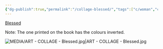 ```yaml
---
{"dg-publish":true,"permalink":"/collage-blessed/","tags":["c/woman","c/faceless","c/statue","c/saint","c/colour-bw","c/flat-background","c/moon","c/eclipse","collage/year-2022","collage/book/2022"],"created":"2024-06-28T12:56:50.000-04:00","updated":"2025-09-10T13:01:08.241-04:00"}
---
```



[Blessed](https://www.instagram.com/p/Cl32gnYu0hO/)

Note: The one printed on the book has the colours inverted.

![MEDIA/ART - COLLAGE - Blessed.jpg|ART - COLLAGE - Blessed.jpg](/img/user/MEDIA/ART%20-%20COLLAGE%20-%20Blessed.jpg)
